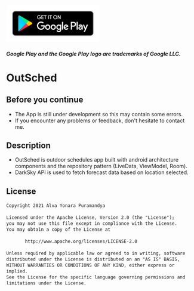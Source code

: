 <a href='https://play.google.com/store/apps/details?id=com.alvayonara.outsched'><img alt='Get it on Google Play' src='https://github.com/alvayonara/OutSched/blob/master/google-play-badge-small.png' height="100" width="250" /></a>
##### Google Play and the Google Play logo are trademarks of Google LLC.

# OutSched
Before you continue
------
* The App is still under development so this may contain some errors.<br>
* If you encounter any problems or feedback, don't hesitate to contact me.

Description
---------
* OutSched is outdoor schedules app built with android architecture components and the repository pattern (LiveData, ViewModel, Room).<br>
* DarkSky API is used to fetch forecast data based on location selected.

## License

```
Copyright 2021 Alva Yonara Puramandya

Licensed under the Apache License, Version 2.0 (the "License");
you may not use this file except in compliance with the License.
You may obtain a copy of the License at

       http://www.apache.org/licenses/LICENSE-2.0

Unless required by applicable law or agreed to in writing, software
distributed under the License is distributed on an "AS IS" BASIS,
WITHOUT WARRANTIES OR CONDITIONS OF ANY KIND, either express or implied.
See the License for the specific language governing permissions and
limitations under the License. 
